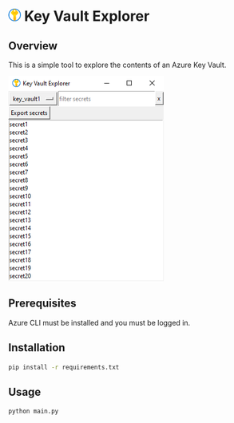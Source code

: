 # <img src="icon.png" alt="drawing" width="25"/> Key Vault Explorer

## Overview

This is a simple tool to explore the contents of an Azure Key Vault.

![Screenshot](screenshot.png)

## Prerequisites

Azure CLI must be installed and you must be logged in.

## Installation

```bash
pip install -r requirements.txt
```

## Usage

```bash
python main.py
```
